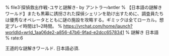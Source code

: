 % file3˸探偵救出作戦-ユサと謎解き- by アントラー⁄antler
% 【日本語の謎解きワールド】またも黒幕に誘拐された探偵シェリンを助け出すために、調査員たちは優秀なオペレータとともに謎の施設を攻略する。ギミックは全てローカル。想定プレイ時間は1~2時間。
% https://vrchat.com/home/launch?worldId=wrld_1aa06de2-a856-47b6-9fad-e2dcc6578341
% 謎解き 日本語
% rate:6

王道的な謎解きワールド.
日本語必須.
